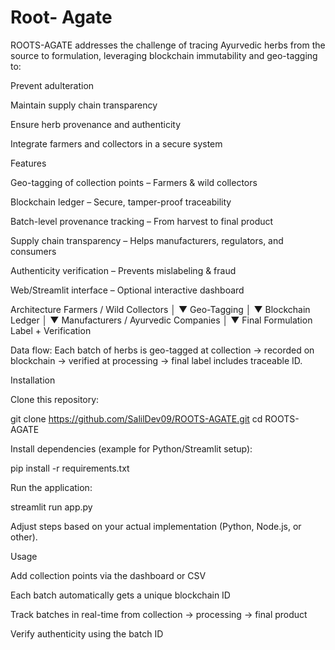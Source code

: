 # Root- Agate
ROOTS-AGATE addresses the challenge of tracing Ayurvedic herbs from the source to formulation, leveraging blockchain immutability and geo-tagging to:

Prevent adulteration

Maintain supply chain transparency

Ensure herb provenance and authenticity

Integrate farmers and collectors in a secure system

Features

Geo-tagging of collection points – Farmers & wild collectors

Blockchain ledger – Secure, tamper-proof traceability

Batch-level provenance tracking – From harvest to final product

Supply chain transparency – Helps manufacturers, regulators, and consumers

Authenticity verification – Prevents mislabeling & fraud

Web/Streamlit interface – Optional interactive dashboard

Architecture
Farmers / Wild Collectors
        │
        ▼
    Geo-Tagging
        │
        ▼
  Blockchain Ledger
        │
        ▼
 Manufacturers / Ayurvedic Companies
        │
        ▼
 Final Formulation Label + Verification


Data flow: Each batch of herbs is geo-tagged at collection → recorded on blockchain → verified at processing → final label includes traceable ID.

Installation

Clone this repository:

git clone https://github.com/SalilDev09/ROOTS-AGATE.git
cd ROOTS-AGATE


Install dependencies (example for Python/Streamlit setup):

pip install -r requirements.txt


Run the application:

streamlit run app.py


Adjust steps based on your actual implementation (Python, Node.js, or other).

Usage

Add collection points via the dashboard or CSV

Each batch automatically gets a unique blockchain ID

Track batches in real-time from collection → processing → final product

Verify authenticity using the batch ID
